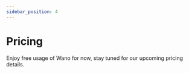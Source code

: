```yaml
---
sidebar_position: 4
---
```


# Pricing

Enjoy free usage of Wano for now, stay tuned for our upcoming pricing details.
